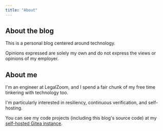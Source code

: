 ```yaml
---
title: "About"
---
```


About the blog
--------------

This is a personal blog centered around technology.

Opinions expressed are solely my own and do not express the views or opinions of my employer.

About me
--------

I'm an engineer at LegalZoom, and I spend a fair chunk of my free time tinkering with technology too.

I'm particularly interested in resiliency, continuous verification, and self-hosting.

You can see my code projects (including this blog's source code) at my [self-hosted Gitea instance](https://gitea.scubbo.org).
